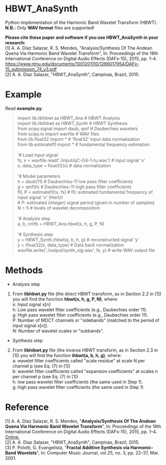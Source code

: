 # HBWT_AnaSynth
Python implementation of the Harmonic Band Wavelet Transform (HBWT).<br />
**N.B.:** Only **WAV format** files are supported!

**Please cite these paper and software if you use HBWT_AnaSynth in your research:**<br />
[1] A. A. Díaz Salazar, R. S. Mendes, "Analysis/Synthesis Of The Andean Quena Via Harmonic Band Wavelet Transform", In: Proceedings of the 18th International Conference on Digital Audio Effects (DAFx-15), 2015, pp. 1–4.<br />
https://www.ntnu.edu/documents/1001201110/1266017954/DAFx-15_submission_74_v3.pdf
<br />
[2] A. A. Díaz Salazar, "HBWT_AnaSynth", Campinas, Brazil, 2015.

# Example
Read **example.py**.

> import lib.libhbwt as HBWT_Ana # HBWT Analysis <br />
import lib.libihbwt as HBWT_Synth # HBWT Synthesis <br />
from scipy.signal import daub, qmf # Daubechies wavelets <br />
from scipy.io import wavfile # WAV files <br />
from lib.float32 import * # 'float32' input data normalization <br />
from lib.estimatef0 import * # fundamental frequency estimation <br /> <br />
'# Load input signal <br />
fs, x = wavfile.read('./input/qC-G4-1-tu.wav') # input signal 'x' <br />
x, data_type = float32(x) # data normalization <br /> <br />
'# Model parameters <br />
h     = daub(11) # Daubechies-11 low pass filter coefficients <br />
g     = qmf(h) # Daubechies-11 high pass filter coefficients <br />
f0, P = estimatef0(x, fs) # f0: estimated fundamental frequency of input signal 'x' (Hertz) <br />
                          # P: estimated (integer) signal period (given in number of samples) <br />
N = 5 # levels of wavelet decomposition <br /> <br />
'# Analysis step <br />
a, b, cmfb = HBWT_Ana.hbwt(x, h, g, P, N) <br /> <br />
'# Synthesis step <br />
y = HBWT_Synth.ihbwt(a, b, h, g) # reconstructed signal 'y' <br />
y = ifloat32(x, data_type) # Data back normalization <br />
wavfile.write('./output/synth_sig.wav', fs, y) # write WAV output file

# Methods
- Analysis step
1. From **libhbwt.py** file (the direct HBWT transform, as in Section 2.2 in [1]) you will find the function **hbwt(x, h, g, P, N)**, where:<br />
x: Input signal x[n]<br />
h: Low pass wavelet filter coefficients (e.g., Daubechies order 11).<br />
g: High pass wavelet filter coefficients (e.g., Daubechies order 11).<br />
P: Number of MDCT channels or "sidebands" (matched to the period of input signal x[n]).<br />
N: Number of wavelet scales or "subbands".<br />

- Synthesis step
2. From **libhibwt.py** file (the inverse HBWT transform, as in Section 2.3 in [1]) you will find the function **ihbwt(a, b, h, g)**, where:<br />
a: wavelet filter coefficients called "scale residue" at scale N per channel p (see Eq. (7) in [1])<br />
b: wavelet filter coefficients called "expansion coefficients" at scales n per channel p (see Eq. (7) in [1])<br />
h: low pass wavelet filter coefficients (the same used in Step 1).<br />
g: high pass wavelet filter coefficients (the same used in Step 1)<br />

# Reference
[1] A. A. Díaz Salazar, R. S. Mendes, "**Analysis/Synthesis Of The Andean Quena Via Harmonic Band Wavelet Transform**", In: Proceedings of the 18th International Conference on Digital Audio Effects (DAFx-15), 2015, pp. 1–4.<br />
[Online.](https://www.ntnu.edu/documents/1001201110/1266017954/DAFx-15_submission_74_v3.pdf)<br />
[2] A. A. Díaz Salazar, "HBWT_AnaSynth", Campinas, Brazil, 2015. <br />
[3] P. Polotti, G. Evangelista, "**Fractal Additive Synthesis via Harmonic-Band Wavelets**", In: Computer Music Journal, vol.25, no. 3, pp. 22–37, Mar. 2001.
